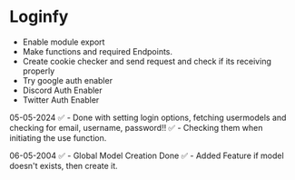 # Loginfy

 - Enable module export 
 - Make functions and required Endpoints. 
 - Create cookie checker and send request and check if its receiving properly
 - Try google auth enabler 
 - Discord Auth Enabler
 - Twitter Auth Enabler  


05-05-2024
✅ - Done with setting login options, fetching usermodels and checking for email, username, password!! 
✅ - Checking them when initiating the use function. 

06-05-2004
✅ - Global Model Creation Done 
✅ - Added Feature if model doesn't exists, then create it.